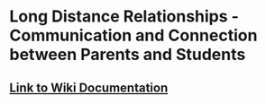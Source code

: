 # Long Distance Relationships - Communication and Connection between Parents and Students

## [Link to Wiki Documentation](https://github.com/UQdeco35000/CAAKE/wiki/Home)
